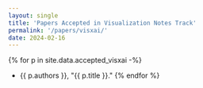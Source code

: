 ```yaml
---
layout: single
title: 'Papers Accepted in Visualization Notes Track'
permalink: '/papers/visxai/'
date: 2024-02-16
---
```


{% for p in site.data.accepted_visxai -%}
- {{ p.authors }}, "{{ p.title }}."
{% endfor %}